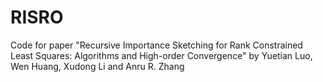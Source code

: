 # RISRO
Code for paper "Recursive Importance Sketching for Rank Constrained Least Squares: Algorithms and High-order Convergence" by Yuetian Luo, Wen Huang, Xudong Li and Anru R. Zhang
